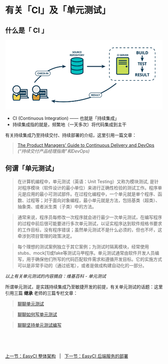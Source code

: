# 有关「CI」及「单元测试」

## 什么是「 CI 」

![Continuous Integration](./assets/img/what-ci.png)

- CI (Continuous Integration) —— 也就是「持续集成」
- 持续集成指的就是，频繁地（一天多次）将代码集成到主干

有关持续集成乃至持续交付、持续部署的介绍，这里引用一篇文章：
> [The Product Managers’ Guide to Continuous Delivery and DevOps](https://www.mindtheproduct.com/2016/02/what-the-hell-are-ci-cd-and-devops-a-cheatsheet-for-the-rest-of-us/)
*(“持续交付产品经理指南”和DevOps)*

## 何谓「单元测试」

> 在计算机编程中，单元测试（英语：Unit Testing）又称为模块测试, 是针对程序模块（软件设计的最小单位）来进行正确性检验的测试工作。程序单元是应用的最小可测试部件。在过程化编程中，一个单元就是单个程序、函数、过程等；对于面向对象编程，最小单元就是方法，包括基类（超类）、抽象类、或者派生类（子类）中的方法。

> 通常来说，程序员每修改一次程序就会进行最少一次单元测试，在编写程序的过程中前后很可能要进行多次单元测试，以证实程序达到软件规格书要求的工作目标，没有程序错误；虽然单元测试不是什么必须的，但也不坏，这牵涉到项目管理的政策决定。

> 每个理想的测试案例独立于其它案例；为测试时隔离模块，经常使用stubs、mock[1]或fake等测试马甲程序。单元测试通常由软件开发人员编写，用于确保他们所写的代码匹配软件需求和遵循开发目标。它的实施方式可以是非常手动的（通过纸笔），或者是做成构建自动化的一部分。

*以上有关单元测试的内容摘自：维基百科 - 单元测试*

所谓单元测试，是实践持续集成乃至敏捷开发的前提，有关单元测试的话题：这里引用三篇 **继承** 老师的三篇专栏文章：

> [聊聊单元测试](https://zhuanlan.zhihu.com/p/23844500)

> [聊聊如何写单元测试](https://zhuanlan.zhihu.com/p/23846487)

> [聊聊坚持单元测试编写](https://zhuanlan.zhihu.com/p/23974537)

<br/><br/><br/>

<div id="bom">
    <a href="./intro_framework.md">上一节：EasyCI 整体架构</a>
    &nbsp;&nbsp;|&nbsp;&nbsp;
    <a href="./install_back_end.md">下一节：EasyCI 后端服务的部署</a>
</div>

<link rel="stylesheet" rev="stylesheet" href="./assets/css/easy-ci.css" type="text/css"/>